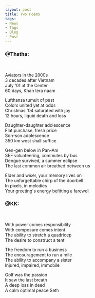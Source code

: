 ```yaml
---
layout: post
title: Two Poems
tags:
- News
- Tags
- Blog
- Post
---
```



<h3 id="heading2">@Thatha:</h3>
<br/>
<br/>
Aviators in the 2000s<br/>
3 decades after Vietnam<br/>
July '01 at the Center<br/>
60 days, Khan tera naam

Lufthansa tumult of past<br/>
Colors united yet at odds<br/>
Christmas '04 saturated with joy<br/>
12 hours, liquid death and loss

Daughter-daughter adolescence<br/>
Flat purchase, fresh price<br/>
Son-son adolescence<br/>
350 km west shall suffice

Gen-gen below in Pan-Am<br/>
SEF volunteering, commutes by bus<br/>
Dengue survived, a summer eclipse<br/>
The last common air breathed between us

Elder and wiser, your memory lives on<br/>
The unforgettable chirp of the doorbell<br/>
In pixels, in melodies<br/>
Your greeting's energy befitting a farewell



<h3 id="heading2">@KK:</h3>
<br/>
<br/>
With power comes responsibility<br/>
With composure comes intent<br/>
The ability to stretch a quadricep<br/>
The desire to construct a tent

The freedom to run a business<br/>
The encouragement to run a mile<br/>
The ability to accompany a sister<br/>
Injured, impaired, immobile

Golf was the passion<br/>
It saw the last breath<br/>
A deep loss in deed<br/>
A calm optimal peace Seth
